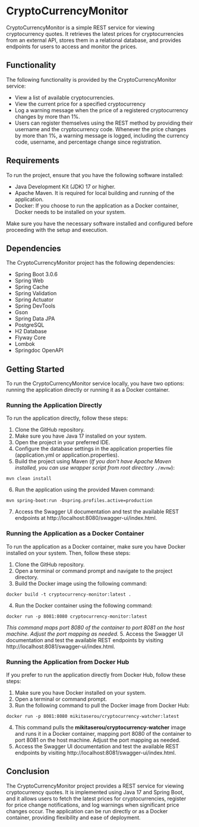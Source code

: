 # CryptoCurrencyMonitor

CryptoCurrencyMonitor is a simple REST service for viewing cryptocurrency quotes. It retrieves the latest prices for cryptocurrencies from an external API, stores them in a relational database, and provides endpoints for users to access and monitor the prices.

## Functionality

The following functionality is provided by the CryptoCurrencyMonitor service:
- View a list of available cryptocurrencies.
- View the current price for a specified cryptocurrency
- Log a warning message when the price of a registered cryptocurrency changes by more than 1%.
- Users can register themselves using the  REST method by providing their username and the cryptocurrency code.
  Whenever the price changes by more than 1%, a warning message is logged, including the currency code, username, and percentage change since registration.

## Requirements

To run the project, ensure that you have the following software installed:

- Java Development Kit (JDK) 17 or higher.
- Apache Maven. It is required for local building and running of the application.
- Docker: If you choose to run the application as a Docker container, Docker needs to be installed on your system.

Make sure you have the necessary software installed and configured before proceeding with the setup and execution.

## Dependencies

The CryptoCurrencyMonitor project has the following dependencies:

- Spring Boot 3.0.6
- Spring Web
- Spring Cache
- Spring Validation
- Spring Actuator
- Spring DevTools
- Gson
- Spring Data JPA
- PostgreSQL
- H2 Database
- Flyway Core
- Lombok
- Springdoc OpenAPI

## Getting Started

To run the CryptoCurrencyMonitor service locally, you have two options: running the application directly or running it as a Docker container.

### Running the Application Directly

To run the application directly, follow these steps:

1. Clone the GitHub repository.
2. Make sure you have Java 17 installed on your system.
3. Open the project in your preferred IDE.
4. Configure the database settings in the application properties file (application.yml or application.properties).
5. Build the project using Maven (_If you don't have Apache Maven installed, you can use wrapper script from root directory `./mvnw`_):

`mvn clean install`

6. Run the application using the provided Maven command:

`mvn spring-boot:run -Dspring.profiles.active=production`

7. Access the Swagger UI documentation and test the available REST endpoints at http://localhost:8080/swagger-ui/index.html.

### Running the Application as a Docker Container

To run the application as a Docker container, make sure you have Docker installed on your system. Then, follow these steps:

1. Clone the GitHub repository.
2. Open a terminal or command prompt and navigate to the project directory.
3. Build the Docker image using the following command:

`docker build -t cryptocurrency-monitor:latest .`

4. Run the Docker container using the following command:

`docker run -p 8081:8080 cryptocurrency-monitor:latest`

_This command maps port 8080 of the container to port 8081 on the host machine. Adjust the port mapping as needed._
5. Access the Swagger UI documentation and test the available REST endpoints by visiting http://localhost:8081/swagger-ui/index.html.

### Running the Application from Docker Hub

If you prefer to run the application directly from Docker Hub, follow these steps:

1. Make sure you have Docker installed on your system.
2. Open a terminal or command prompt.
3. Run the following command to pull the Docker image from Docker Hub:

`docker run -p 8081:8080 mikitaserou/cryptocurrency-watcher:latest`

4. This command pulls the **mikitaserou/cryptocurrency-watcher** image and runs it in a Docker container, mapping port 8080 of the container to port 8081 on the host machine. Adjust the port mapping as needed.
5. Access the Swagger UI documentation and test the available REST endpoints by visiting http://localhost:8081/swagger-ui/index.html.

## Conclusion

The CryptoCurrencyMonitor project provides a REST service for viewing cryptocurrency quotes. It is implemented using Java 17 and Spring Boot, and it allows users to fetch the latest prices for cryptocurrencies, register for price change notifications, and log warnings when significant price changes occur. The application can be run directly or as a Docker container, providing flexibility and ease of deployment.
